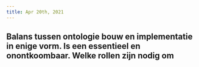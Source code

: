 ```yaml
---
title: Apr 20th, 2021
---
```


## Balans tussen ontologie bouw en implementatie in enige vorm. Is een essentieel en onontkoombaar.  Welke rollen zijn nodig om
##

